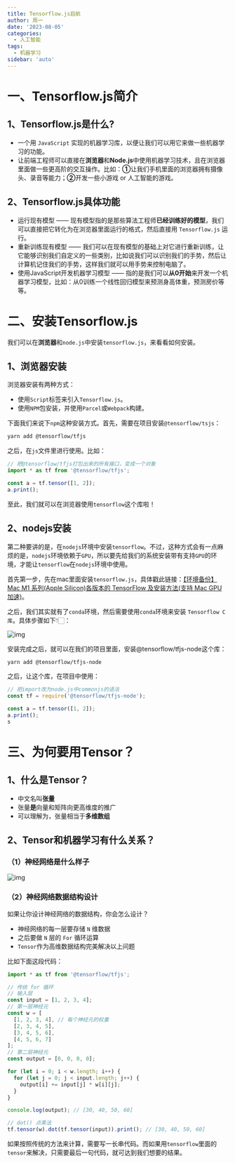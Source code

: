 ```yaml
---
title: Tensorflow.js启航
author: 周一
date: '2023-08-05'
categories:
  - 人工智能
tags:
  - 机器学习
sidebar: 'auto'
---
```




# 一、Tensorflow.js简介

## 1、Tensorflow.js是什么?

- 一个用 `JavaScript` 实现的机器学习库，以便让我们可以用它来做一些机器学习的功能。
- 让前端工程师可以直接在**浏览器**和**Node.js**中使用机器学习技术，且在浏览器里面做一些更高阶的交互操作。比如：**①**让我们手机里面的浏览器拥有摄像头、录音等能力；**②**开发一些小游戏 or 人工智能的游戏。

## 2、Tensorflow.js具体功能

- 运行现有模型 —— 现有模型指的是那些算法工程师**已经训练好的模型**，我们可以直接把它转化为在浏览器里面运行的格式，然后直接用 `Tensorflow.js` 运行。
- 重新训练现有模型 —— 我们可以在现有模型的基础上对它进行重新训练，让它能够识别我们自定义的一些类别，比如说我们可以识别我们的手势，然后让计算机记住我们的手势，这样我们就可以用手势来控制电脑了。
- 使用JavaScript开发机器学习模型 —— 指的是我们可以**从0开始**来开发一个机器学习模型，比如：从0训练一个线性回归模型来预测身高体重，预测房价等等。

# 二、安装Tensorflow.js

我们可以在**浏览器**和`node.js`中安装`tensorflow.js`，来看看如何安装。

## 1、浏览器安装

浏览器安装有两种方式：

- 使用`Script`标签来引入`Tensorflow.js`。
- 使用`NPM`包安装，并使用`Parcel`或`Webpack`构建。

下面我们来说下`npm`这种安装方式。首先，需要在项目安装`@tensorflow/tsjs`：

```Bash
yarn add @tensorflow/tfjs
```

之后，在`js`文件里进行使用。比如：

```JavaScript
// 把@tensorflow/tfjs打包出来的所有接口，变成一个对象
import * as tf from '@tensorflow/tfjs';

const a = tf.tensor([1, 2]);
a.print();
```

至此，我们就可以在浏览器使用`tensorflow`这个库啦！

## 2、nodejs安装

第二种要讲的是，在`nodejs`环境中安装`tensorflow`。不过，这种方式会有一点麻烦的是，`nodejs`环境依赖于`GPU`，所以要先给我们的系统安装带有支持`GPU`的环境，才能让`tensorflow`在`nodejs`环境中使用。

首先第一步，先在mac里面安装`tensorflow.js`，具体戳此链接：[【环境备份】Mac M1 系列(Apple Silicon)各版本的 TensorFlow 及安装方法(支持 Mac GPU 加速)](https://zhuanlan.zhihu.com/p/436908946?utm_id=0)。

之后，我们其实就有了`conda`环境，然后需要使用`conda`环境来安装 `Tensorflow C库`。具体步骤如下👇🏻：

![img](https://mondaylab-1309616765.cos.ap-shanghai.myqcloud.com/images/202407132302788.png)

安装完成之后，就可以在我们的项目里面，安装@tensorflow/tfjs-node这个库：

```Bash
yarn add @tensorflow/tfjs-node
```

之后，让这个库，在项目中使用：

```JavaScript
// 把import改为node.js中commonjs的语法
const tf = require('@tensorflow/tfjs-node');

const a = tf.tensor([1, 2]);
a.print();
s
```

# 三、为何要用Tensor？

## 1、什么是Tensor？

- 中文名叫**张量**
- 张量**是**向量和矩阵向更高维度的推广
- 可以理解为，张量相当于**多维数组**

## 2、Tensor和机器学习有什么关系？

### （1）神经网络是什么样子

![img](https://mondaylab-1309616765.cos.ap-shanghai.myqcloud.com/images/202407132302703.png)

### （2）神经网络数据结构设计

如果让你设计神经网络的数据结构，你会怎么设计？

- 神经网络的每一层要存储 `N` 维数据
- 之后要做 `N` 层的 `For` 循环运算
- `Tensor`作为高维数据结构完美解决以上问题

比如下面这段代码：

```JavaScript
import * as tf from '@tensorflow/tfjs';

// 传统 for 循环
// 输入层
const input = [1, 2, 3, 4];
// 第一层神经元
const w = [
  [1, 2, 3, 4], // 每个神经元的权重
  [2, 3, 4, 5],
  [3, 4, 5, 6],
  [4, 5, 6, 7]
];
// 第二层神经元
const output = [0, 0, 0, 0];

for (let i = 0; i < w.length; i++) {
  for (let j = 0; j < input.length; j++) {
    output[i] += input[j] * w[i][j];
  }
}

console.log(output); // [30, 40, 50, 60]

// dot() 点乘法
tf.tensor(w).dot(tf.tensor(input)).print(); // [30, 40, 50, 60]
```

如果按照传统的方法来计算，需要写一长串代码。而如果用`tensorflow`里面的`tensor`来解决，只需要最后一句代码，就可达到我们想要的结果。